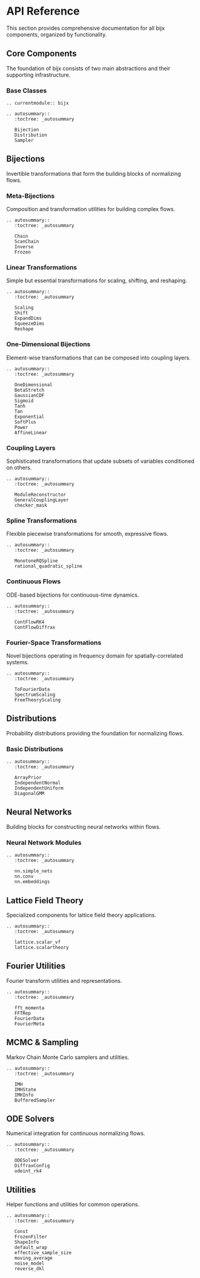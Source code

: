 # API Reference

This section provides comprehensive documentation for all bijx components, organized by functionality.

## Core Components

The foundation of bijx consists of two main abstractions and their supporting infrastructure.

### Base Classes

```{eval-rst}
.. currentmodule:: bijx

.. autosummary::
   :toctree: _autosummary

   Bijection
   Distribution
   Sampler
```

## Bijections

Invertible transformations that form the building blocks of normalizing flows.

### Meta-Bijections

Composition and transformation utilities for building complex flows.

```{eval-rst}
.. autosummary::
   :toctree: _autosummary

   Chain
   ScanChain
   Inverse
   Frozen
```

### Linear Transformations

Simple but essential transformations for scaling, shifting, and reshaping.

```{eval-rst}
.. autosummary::
   :toctree: _autosummary

   Scaling
   Shift
   ExpandDims
   SqueezeDims
   Reshape
```

### One-Dimensional Bijections

Element-wise transformations that can be composed into coupling layers.

```{eval-rst}
.. autosummary::
   :toctree: _autosummary

   OneDimensional
   BetaStretch
   GaussianCDF
   Sigmoid
   Tanh
   Tan
   Exponential
   SoftPlus
   Power
   AffineLinear
```

### Coupling Layers

Sophisticated transformations that update subsets of variables conditioned on others.

```{eval-rst}
.. autosummary::
   :toctree: _autosummary

   ModuleReconstructor
   GeneralCouplingLayer
   checker_mask
```

### Spline Transformations

Flexible piecewise transformations for smooth, expressive flows.

```{eval-rst}
.. autosummary::
   :toctree: _autosummary

   MonotoneRQSpline
   rational_quadratic_spline
```

### Continuous Flows

ODE-based bijections for continuous-time dynamics.

```{eval-rst}
.. autosummary::
   :toctree: _autosummary

   ContFlowRK4
   ContFlowDiffrax
```

### Fourier-Space Transformations

Novel bijections operating in frequency domain for spatially-correlated systems.

```{eval-rst}
.. autosummary::
   :toctree: _autosummary

   ToFourierData
   SpectrumScaling
   FreeTheoryScaling
```

## Distributions

Probability distributions providing the foundation for normalizing flows.

### Basic Distributions

```{eval-rst}
.. autosummary::
   :toctree: _autosummary

   ArrayPrior
   IndependentNormal
   IndependentUniform
   DiagonalGMM
```

## Neural Networks

Building blocks for constructing neural networks within flows.

### Neural Network Modules

```{eval-rst}
.. autosummary::
   :toctree: _autosummary

   nn.simple_nets
   nn.conv
   nn.embeddings
```

## Lattice Field Theory

Specialized components for lattice field theory applications.

```{eval-rst}
.. autosummary::
   :toctree: _autosummary

   lattice.scalar_vf
   lattice.scalartheory
```

## Fourier Utilities

Fourier transform utilities and representations.

```{eval-rst}
.. autosummary::
   :toctree: _autosummary

   fft_momenta
   FFTRep
   FourierData
   FourierMeta
```

## MCMC & Sampling

Markov Chain Monte Carlo samplers and utilities.

```{eval-rst}
.. autosummary::
   :toctree: _autosummary

   IMH
   IMHState
   IMHInfo
   BufferedSampler
```

## ODE Solvers

Numerical integration for continuous normalizing flows.

```{eval-rst}
.. autosummary::
   :toctree: _autosummary

   ODESolver
   DiffraxConfig
   odeint_rk4
```

## Utilities

Helper functions and utilities for common operations.

```{eval-rst}
.. autosummary::
   :toctree: _autosummary

   Const
   FrozenFilter
   ShapeInfo
   default_wrap
   effective_sample_size
   moving_average
   noise_model
   reverse_dkl
```
